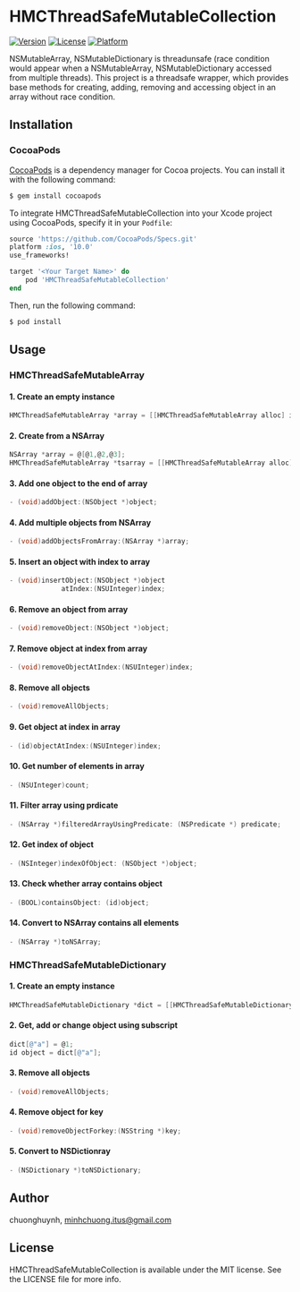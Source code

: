# HMCThreadSafeMutableCollection
[![Version](https://img.shields.io/cocoapods/v/HMCThreadSafeMutableCollection.svg?style=flat)](http://cocoapods.org/pods/HMCThreadSafeMutableCollection)
[![License](https://img.shields.io/cocoapods/l/HMCThreadSafeMutableCollection.svg?style=flat)](http://cocoapods.org/pods/HMCThreadSafeMutableCollection)
[![Platform](https://img.shields.io/cocoapods/p/HMCThreadSafeMutableCollection.svg?style=flat)](http://cocoapods.org/pods/HMCThreadSafeMutableCollection)

NSMutableArray, NSMutableDictionary is threadunsafe (race condition would appear when a NSMutableArray, NSMutableDictionary accessed from multiple threads). This project is a threadsafe wrapper, which provides base methods for creating, adding, removing and accessing object in an array without race condition.

## Installation

### CocoaPods

[CocoaPods](http://cocoapods.org) is a dependency manager for Cocoa projects. You can install it with the following command:

```bash
$ gem install cocoapods
```

To integrate HMCThreadSafeMutableCollection into your Xcode project using CocoaPods, specify it in your `Podfile`:

```ruby
source 'https://github.com/CocoaPods/Specs.git'
platform :ios, '10.0'
use_frameworks!

target '<Your Target Name>' do
    pod 'HMCThreadSafeMutableCollection'
end
```

Then, run the following command:

```bash
$ pod install
```
## Usage

### HMCThreadSafeMutableArray

#### 1. Create an empty instance

```Objective-C
HMCThreadSafeMutableArray *array = [[HMCThreadSafeMutableArray alloc] init];
```

#### 2. Create from a NSArray

```Objective-C
NSArray *array = @[@1,@2,@3];
HMCThreadSafeMutableArray *tsarray = [[HMCThreadSafeMutableArray alloc] initWithArray:array];
```

#### 3. Add one object to the end of array

```Objective-C
- (void)addObject:(NSObject *)object;
```

#### 4. Add multiple objects from NSArray

```Objective-C
- (void)addObjectsFromArray:(NSArray *)array;
```

#### 5. Insert an object with index to array

```Objective-C
- (void)insertObject:(NSObject *)object
             atIndex:(NSUInteger)index;
```

#### 6. Remove an object from array

```Objective-C
- (void)removeObject:(NSObject *)object;
```

#### 7. Remove object at index from array

```Objective-C
- (void)removeObjectAtIndex:(NSUInteger)index;
```

#### 8. Remove all objects

```Objective-C
- (void)removeAllObjects;
```

#### 9. Get object at index in array

```Objective-C
- (id)objectAtIndex:(NSUInteger)index;
```

#### 10. Get number of elements in array

```Objective-C
- (NSUInteger)count;
```

#### 11. Filter array using prdicate

```Objective-C
- (NSArray *)filteredArrayUsingPredicate: (NSPredicate *) predicate;
```

#### 12. Get index of object

```Objective-C
- (NSInteger)indexOfObject: (NSObject *)object;
```

#### 13. Check whether array contains object

```Objective-C
- (BOOL)containsObject: (id)object;
```

#### 14. Convert to NSArray contains all elements
```Objective-C
- (NSArray *)toNSArray;
```

### HMCThreadSafeMutableDictionary

#### 1. Create an empty instance

```Objective-C
HMCThreadSafeMutableDictionary *dict = [[HMCThreadSafeMutableDictionary alloc] init];
```

#### 2. Get, add or change object using subscript

```Objective-C
dict[@"a"] = @1;
id object = dict[@"a"];
```

#### 3. Remove all objects

```Objective-C
- (void)removeAllObjects;
```

#### 4. Remove object for key

```Objective-C
- (void)removeObjectForkey:(NSString *)key;
```

#### 5. Convert to NSDictionray

```Objective-C
- (NSDictionary *)toNSDictionary;
```

## Author

chuonghuynh, minhchuong.itus@gmail.com

## License

HMCThreadSafeMutableCollection is available under the MIT license. See the LICENSE file for more info.
